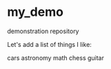 # my_demo
demonstration repository

Let's add a list of things I like: 

cars
astronomy
math
chess
guitar
